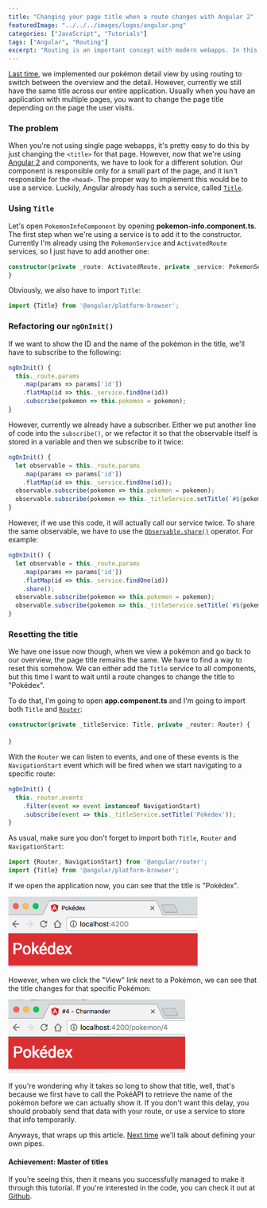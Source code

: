 ```yaml
---
title: "Changing your page title when a route changes with Angular 2"
featuredImage: "../../../images/logos/angular.png"
categories: ["JavaScript", "Tutorials"]
tags: ["Angular", "Routing"]
excerpt: "Routing is an important concept with modern webapps. In this article I will show you how to dynamically change your title based on a route with Angular 2."
---
```


[Last time](/routing-angular-2/), we implemented our pokémon detail view by using routing to switch between the overview and the detail. However, currently we still have the same title across our entire application. Usually when you have an application with multiple pages, you want to change the page title depending on the page the user visits.

### The problem

When you're not using single page webapps, it's pretty easy to do this by just changing the `<title>` for that page. However, now that we're using [Angular 2](http://angular.io) and components, we have to look for a different solution. Our component is responsible only for a small part of the page, and it isn't responsible for the `<head>`. The proper way to implement this would be to use a service. Luckily, Angular already has such a service, called [`Title`](https://angular.io/docs/ts/latest/api/platform-browser/index/Title-class.html).

### Using `Title`

Let's open `PokemonInfoComponent` by opening **pokemon-info.component.ts**. The first step when we're using a service is to add it to the constructor. Currently I'm already using the `PokemonService` and `ActivatedRoute` services, so I just have to add another one:

```typescript
constructor(private _route: ActivatedRoute, private _service: PokemonService, private _titleService: Title) {
}
```

Obviously, we also have to import `Title`:

```typescript
import {Title} from '@angular/platform-browser';
```

### Refactoring our `ngOnInit()`

If we want to show the ID and the name of the pokémon in the title, we'll have to subscribe to the following:

```typescript
ngOnInit() {
  this._route.params
    .map(params => params['id'])
    .flatMap(id => this._service.findOne(id))
    .subscribe(pokemon => this.pokemon = pokemon);
}
```

However, currently we already have a subscriber. Either we put another line of code into the `subscribe()`, or we refactor it so that the observable itself is stored in a variable and then we subscribe to it twice:

```typescript
ngOnInit() {
  let observable = this._route.params
    .map(params => params['id'])
    .flatMap(id => this._service.findOne(id));
  observable.subscribe(pokemon => this.pokemon = pokemon);
  observable.subscribe(pokemon => this._titleService.setTitle(`#${pokemon.baseInfo.id} - ${pokemon.baseInfo.name}`));
}
```

However, if we use this code, it will actually call our service twice. To share the same observable, we have to use the [`Observable.share()`](http://reactivex.io/documentation/operators/refcount.html) operator. For example:

```typescript
ngOnInit() {
  let observable = this._route.params
    .map(params => params['id'])
    .flatMap(id => this._service.findOne(id))
    .share();
  observable.subscribe(pokemon => this.pokemon = pokemon);
  observable.subscribe(pokemon => this._titleService.setTitle(`#${pokemon.baseInfo.id} - ${pokemon.baseInfo.name}`));
}
```

### Resetting the title

We have one issue now though, when we view a pokémon and go back to our overview, the page title remains the same. We have to find a way to reset this somehow. We can either add the `Title` service to all components, but this time I want to wait until a route changes to change the title to "Pokédex".

To do that, I'm going to open **app.component.ts** and I'm going to import both `Title` and [`Router`](https://angular.io/docs/ts/latest/api/router/index/Router-class.html):

```typescript
constructor(private _titleService: Title, private _router: Router) {
    
}
```

With the `Router` we can listen to events, and one of these events is the `NavigationStart` event which will be fired when we start navigating to a specific route:

```typescript
ngOnInit() {
  this._router.events
    .filter(event => event instanceof NavigationStart)
    .subscribe(event => this._titleService.setTitle('Pokédex'));
}
```

As usual, make sure you don't forget to import both `Title`, `Router` and `NavigationStart`:

```typescript
import {Router, NavigationStart} from '@angular/router';
import {Title} from '@angular/platform-browser';
```

If we open the application now, you can see that the title is "Pokédex".

![pokedex-title](content/posts/2016/2016-12-01-page-title-route-change-angular-2/images/pokedex-title.png)

However, when we click the "View" link next to a Pokémon, we can see that the title changes for that specific Pokémon:

![pokedex-title-info](content/posts/2016/2016-12-01-page-title-route-change-angular-2/images/pokedex-title-info.png)

If you're wondering why it takes so long to show that title, well, that's because we first have to call the PokéAPI to retrieve the name of the pokémon before we can actually show it. If you don't want this delay, you should probably send that data with your route, or use a service to store that info temporarily.

Anyways, that wraps up this article. [Next time](/implementing-pipes-angular-2/) we'll talk about defining your own pipes.

#### Achievement: Master of titles

If you’re seeing this, then it means you successfully managed to make it through this tutorial. If you're interested in the code, you can check it out at [Github](https://github.com/g00glen00b/ng2-pokedex).
